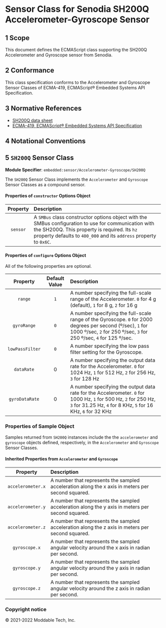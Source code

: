 # Sensor Class for Senodia SH200Q Accelerometer-Gyroscope Sensor

## 1 Scope

This document defines the ECMAScript class supporting the SH200Q Accelerometer and Gyroscope sensor from Senodia.

## 2 Conformance

This class specification conforms to the Accelerometer and Gyroscope Sensor Classes of ECMA-419, ECMAScript® Embedded Systems API Specification.

## 3 Normative References

- [SH200Q data sheet](https://m5stack.oss-cn-shenzhen.aliyuncs.com/resource/docs/datasheet/core/SH200Q_en.pdf)
- [ECMA-419, ECMAScript® Embedded Systems API Specification](https://419.ecma-international.org)

## 4 Notational Conventions

## 5 `SH200Q` Sensor Class

**Module Specifier**: `embedded:sensor/Accelerometer-Gyroscope/SH200Q`

The `SH200Q` Sensor Class implements the `Accelerometer` and `Gyroscope` Sensor Classes as a compound sensor.

#### Properties of `constructor` Options Object

| Property | Description |
| :---: | :--- |
| `sensor` | A `SMBus` class constructor options object with the SMBus configuration to use for communication with the SH200Q. This property is required. Its `hz` property defaults to `400_000` and its `address` property to `0x6C`.


<a id="configuration"></a>	
#### Properties of `configure` Options Object

All of the following properties are optional.

| Property | Default Value | Description |
| :---: | :---: |  :--- |
| `range` | `1` | A number specifying the full-scale range of the Accelerometer. `0` for 4 g (default), `1` for 8 g, `2` for 16 g
| `gyroRange` | `0` | A number specifying the full-scale range of the Gyroscope. `0` for 2000 degrees per second (º/sec), `1` for 1000 º/sec, `2` for 250 º/sec, `3` for 250 º/sec, `4` for 125 º/sec.
| `lowPassFilter` | `0` | A number specifying the low pass filter setting for the Gyroscope.
| `dataRate` | 0 |  A number specifying the output data rate for the Accelerometer. `0` for 1024 Hz, `1` for 512 Hz, `2` for 256 Hz, `3` for 128 Hz
| `gyroDataRate` | 0 |  A number specifying the output data rate for the Accelerometer. `0` for 1000 Hz, `1` for 500 Hz, `2` for 250 Hz, `3` for 31.25 Hz, `4` for 8 KHz, `5` for 16 KHz, `6` for 32 KHz


### Properties of Sample Object
Samples returned from `SH200Q` instances include the the `accelerometer` and `gyroscope` objects defined, respectively, in the `Accelerometer` and `Gyroscope` Sensor Classes.

#### Inherited Properties from `Accelerometer` and `Gyroscope`

| Property | Description |
| :---: | :--- |
| `accelerometer.x` | A number that represents the sampled acceleration along the x axis in meters per second squared.
| `accelerometer.y` | A number that represents the sampled acceleration along the y axis in meters per second squared.
| `accelerometer.z` | A number that represents the sampled acceleration along the z axis in meters per second squared.
| `gyroscope.x` | A number that represents the sampled angular velocity around the x axis in radian per second.
| `gyroscope.y` | A number that represents the sampled angular velocity around the y axis in radian per second.
| `gyroscope.z` | A number that represents the sampled angular velocity around the z axis in radian per second.


### Copyright notice

© 2021-2022 Moddable Tech, Inc.
